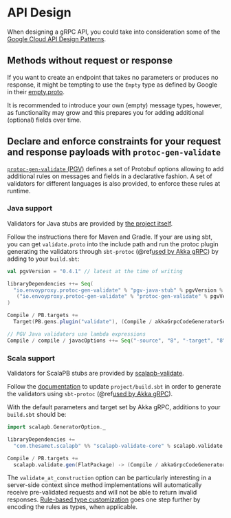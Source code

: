 # API Design

When designing a gRPC API, you could take into consideration some of the
[Google Cloud API Design Patterns](https://cloud.google.com/apis/design/design_patterns).

## Methods without request or response

If you want to create an endpoint that takes no parameters or produces no
response, it might be tempting to use the `Empty` type as defined by
Google in their [empty.proto](https://github.com/protocolbuffers/protobuf/blob/master/src/google/protobuf/empty.proto).

It is recommended to introduce your own (empty) message types, however, as
functionality may grow and this prepares you for adding additional (optional) fields
over time.

## Declare and enforce constraints for your request and response payloads with `protoc-gen-validate`

[`protoc-gen-validate` (PGV)](https://github.com/envoyproxy/protoc-gen-validate) defines
a set of Protobuf options allowing to add additional rules on messages and fields in a declarative
fashion. A set of validators for different languages is also provided, to enforce these rules at
runtime.

### Java support

Validators for Java stubs are provided by [the project itself](https://github.com/envoyproxy/protoc-gen-validate#java).

Follow the instructions there for Maven and Gradle. If your are using sbt, you can get
`validate.proto` into the include path and run the protoc plugin generating the validators
through `sbt-protoc` (@ref[used by Akka gRPC](buildtools/sbt.md#sbt-protoc-settings)) by adding
to your `build.sbt`:
```scala
val pgvVersion = "0.4.1" // latest at the time of writing

libraryDependencies ++= Seq(
  "io.envoyproxy.protoc-gen-validate" % "pgv-java-stub" % pgvVersion % "protobuf,compile",
   ("io.envoyproxy.protoc-gen-validate" % "protoc-gen-validate" % pgvVersion).asProtocPlugin,
)

Compile / PB.targets +=
  Target(PB.gens.plugin("validate"), (Compile / akkaGrpcCodeGeneratorSettings / target).value, Seq("lang=java"))

// PGV Java validators use lambda expressions
Compile / compile / javacOptions ++= Seq("-source", "8", "-target", "8"),
```

### Scala support

Validators for ScalaPB stubs are provided by [scalapb-validate](https://github.com/scalapb/scalapb-validate).

Follow the [documentation](https://scalapb.github.io/docs/validation) to update `project/build.sbt`
in order to generate the validators using `sbt-protoc` (@ref[used by Akka gRPC](buildtools/sbt.md#sbt-protoc-settings)).

With the default parameters and target set by Akka gRPC, additions to your `build.sbt` should be:
```scala
import scalapb.GeneratorOption._

libraryDependencies +=
  "com.thesamet.scalapb" %% "scalapb-validate-core" % scalapb.validate.compiler.BuildInfo.version % "protobuf"

Compile / PB.targets +=
  scalapb.validate.gen(FlatPackage) -> (Compile / akkaGrpcCodeGeneratorSettings / target).value
```

The `validate_at_construction` option can be particularly interesting in a server-side context
since method implementations will automatically receive pre-validated requests and will not
be able to return invalid responses. [Rule-based type customization](https://scalapb.github.io/docs/validation/#rule-based-type-customization)
goes one step further by encoding the rules as types, when applicable.
